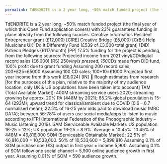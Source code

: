 ```yaml
---
permalink: TdENDRITE is a 2 year long, ~50% match funded project (the final year…
---
```

TdENDRITE is a 2 year long, ~50% match funded project (the final year of which this Open Fund application covers) with 23% guaranteed funding in place already from the following sources. 
Creative Informatics 
Resident Entrepreneur grant (£12,000) [CIRE]
Creative Bridge (£5,000) [CrBr]
Help Musicians UK: Do It Differently Fund (£539 of £3,000 total grant) [DID]
Patreon Pledges (£117/month) [PP]
17.5% funding for the project is pending, from the following sources:
Projected income from 2021 vinyl/CD/digital record sales (£6,000) [RS]
250*vinyls pressed, 150*CDs made from DID fund, 100% profit due to grant funding
Assuming 200 record sales; 200*£25=£5000
Assuming 100 CD sales; 100*10=£1000
Projected first year income from this work (£8,024) [IN]
	Rough estimates from research [for the purposes of this plan, relative to the majority of my audience location, only UK & US populations have been taken into account]
TAM (Total Available Market): 
400M streaming service users 2020; streaming growing by approx. 20% PA (448M by 2021); 65.2% global population is 15-64 (292M); upward trend for classical/ambient due to COVID (0.6 – 0.7 normalised mean); 22.5% of 16-25 year olds paid to download music (MRC DATA); between 56-78% of users use social media/apps to listen to music according to IFPI (International Federation of the Phonographic Industry – Music Listening 2019).
SAM (Serviceable Available Market): 
US population 16-25 = 12%; UK population 16-25 = 8.9%. Average = 10.45%. 10.45% of 448M = 46,816,000
SOM (Serviceable Obtainable Market): 
22.5% of 46,816,000 = 10,533,600. 56% of 10,533,600 = 5,898,816
Assuming 0.1% of SOM purchase one (£3) output in first year = income 5,900. Assuming 0.1% of SOM follow one social channel = 5,900 online audience growth in first year. Assuming 0.01% of SOM = 590 audience growth.